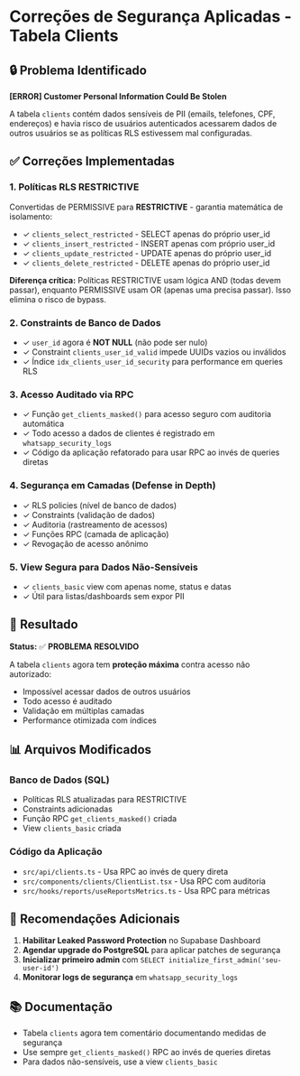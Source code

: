 # Correções de Segurança Aplicadas - Tabela Clients

## 🔒 Problema Identificado
**[ERROR] Customer Personal Information Could Be Stolen**

A tabela `clients` contém dados sensíveis de PII (emails, telefones, CPF, endereços) e havia risco de usuários autenticados acessarem dados de outros usuários se as políticas RLS estivessem mal configuradas.

## ✅ Correções Implementadas

### 1. **Políticas RLS RESTRICTIVE** 
Convertidas de PERMISSIVE para **RESTRICTIVE** - garantia matemática de isolamento:
- ✓ `clients_select_restricted` - SELECT apenas do próprio user_id
- ✓ `clients_insert_restricted` - INSERT apenas com próprio user_id
- ✓ `clients_update_restricted` - UPDATE apenas do próprio user_id
- ✓ `clients_delete_restricted` - DELETE apenas do próprio user_id

**Diferença crítica:** Políticas RESTRICTIVE usam lógica AND (todas devem passar), enquanto PERMISSIVE usam OR (apenas uma precisa passar). Isso elimina o risco de bypass.

### 2. **Constraints de Banco de Dados**
- ✓ `user_id` agora é **NOT NULL** (não pode ser nulo)
- ✓ Constraint `clients_user_id_valid` impede UUIDs vazios ou inválidos
- ✓ Índice `idx_clients_user_id_security` para performance em queries RLS

### 3. **Acesso Auditado via RPC**
- ✓ Função `get_clients_masked()` para acesso seguro com auditoria automática
- ✓ Todo acesso a dados de clientes é registrado em `whatsapp_security_logs`
- ✓ Código da aplicação refatorado para usar RPC ao invés de queries diretas

### 4. **Segurança em Camadas (Defense in Depth)**
- ✓ RLS policies (nível de banco de dados)
- ✓ Constraints (validação de dados)
- ✓ Auditoria (rastreamento de acessos)
- ✓ Funções RPC (camada de aplicação)
- ✓ Revogação de acesso anônimo

### 5. **View Segura para Dados Não-Sensíveis**
- ✓ `clients_basic` view com apenas nome, status e datas
- ✓ Útil para listas/dashboards sem expor PII

## 🎯 Resultado

**Status:** ✅ **PROBLEMA RESOLVIDO**

A tabela `clients` agora tem **proteção máxima** contra acesso não autorizado:
- Impossível acessar dados de outros usuários
- Todo acesso é auditado
- Validação em múltiplas camadas
- Performance otimizada com índices

## 📊 Arquivos Modificados

### Banco de Dados (SQL)
- Políticas RLS atualizadas para RESTRICTIVE
- Constraints adicionadas
- Função RPC `get_clients_masked()` criada
- View `clients_basic` criada

### Código da Aplicação
- `src/api/clients.ts` - Usa RPC ao invés de query direta
- `src/components/clients/ClientList.tsx` - Usa RPC com auditoria
- `src/hooks/reports/useReportsMetrics.ts` - Usa RPC para métricas

## 🔐 Recomendações Adicionais

1. **Habilitar Leaked Password Protection** no Supabase Dashboard
2. **Agendar upgrade do PostgreSQL** para aplicar patches de segurança
3. **Inicializar primeiro admin** com `SELECT initialize_first_admin('seu-user-id')`
4. **Monitorar logs de segurança** em `whatsapp_security_logs`

## 📚 Documentação
- Tabela `clients` agora tem comentário documentando medidas de segurança
- Use sempre `get_clients_masked()` RPC ao invés de queries diretas
- Para dados não-sensíveis, use a view `clients_basic`
